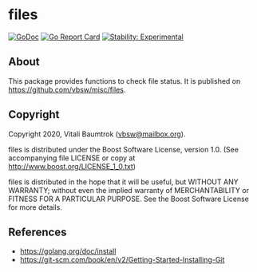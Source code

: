 # files

[![GoDoc](https://godoc.org/github.com/vbsw/misc/files?status.svg)](https://godoc.org/github.com/vbsw/misc/files) [![Go Report Card](https://goreportcard.com/badge/github.com/vbsw/misc/files)](https://goreportcard.com/report/github.com/vbsw/misc/files) [![Stability: Experimental](https://masterminds.github.io/stability/experimental.svg)](https://masterminds.github.io/stability/experimental.html)

## About
This package provides functions to check file status. It is published on <https://github.com/vbsw/misc/files>.

## Copyright
Copyright 2020, Vitali Baumtrok (vbsw@mailbox.org).

files is distributed under the Boost Software License, version 1.0. (See accompanying file LICENSE or copy at http://www.boost.org/LICENSE_1_0.txt)

files is distributed in the hope that it will be useful, but WITHOUT ANY WARRANTY; without even the implied warranty of MERCHANTABILITY or FITNESS FOR A PARTICULAR PURPOSE. See the Boost Software License for more details.

## References
- https://golang.org/doc/install
- https://git-scm.com/book/en/v2/Getting-Started-Installing-Git
